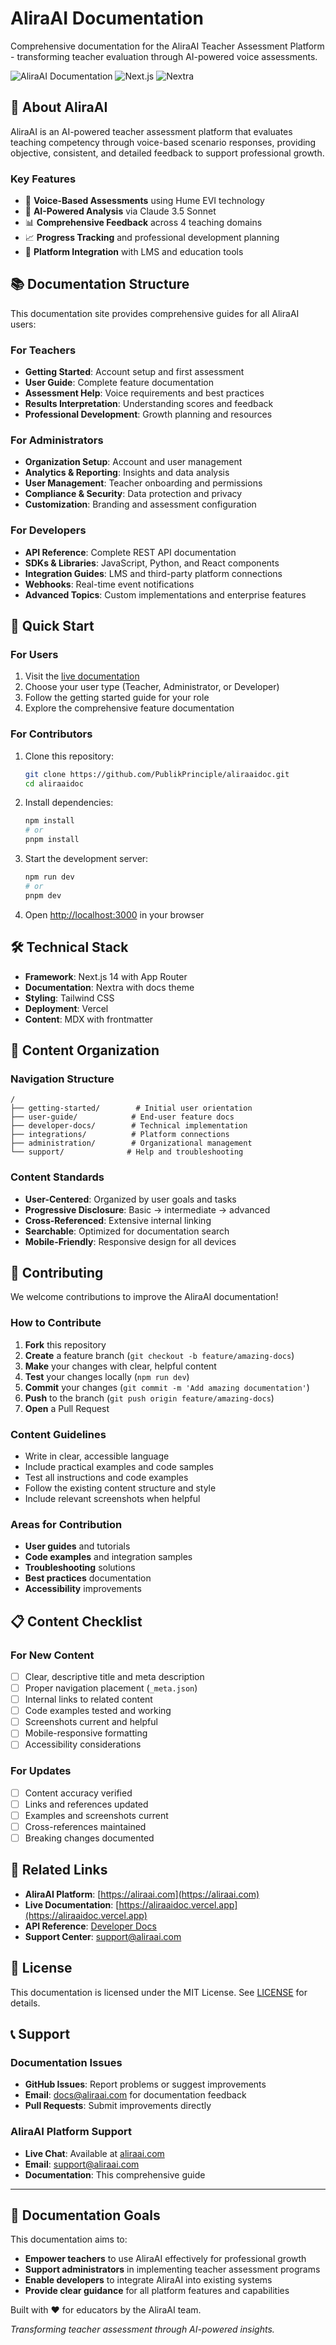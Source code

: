# AliraAI Documentation

Comprehensive documentation for the AliraAI Teacher Assessment Platform - transforming teacher evaluation through AI-powered voice assessments.

![AliraAI Documentation](https://img.shields.io/badge/docs-live-brightgreen)
![Next.js](https://img.shields.io/badge/Next.js-14-black)
![Nextra](https://img.shields.io/badge/Nextra-2.0-blue)

## 🌟 About AliraAI

AliraAI is an AI-powered teacher assessment platform that evaluates teaching competency through voice-based scenario responses, providing objective, consistent, and detailed feedback to support professional growth.

### Key Features
- 🎤 **Voice-Based Assessments** using Hume EVI technology
- 🤖 **AI-Powered Analysis** via Claude 3.5 Sonnet
- 📊 **Comprehensive Feedback** across 4 teaching domains
- 📈 **Progress Tracking** and professional development planning
- 🔗 **Platform Integration** with LMS and education tools

## 📚 Documentation Structure

This documentation site provides comprehensive guides for all AliraAI users:

### For Teachers
- **Getting Started**: Account setup and first assessment
- **User Guide**: Complete feature documentation
- **Assessment Help**: Voice requirements and best practices
- **Results Interpretation**: Understanding scores and feedback
- **Professional Development**: Growth planning and resources

### For Administrators
- **Organization Setup**: Account and user management
- **Analytics & Reporting**: Insights and data analysis
- **User Management**: Teacher onboarding and permissions
- **Compliance & Security**: Data protection and privacy
- **Customization**: Branding and assessment configuration

### For Developers
- **API Reference**: Complete REST API documentation
- **SDKs & Libraries**: JavaScript, Python, and React components
- **Integration Guides**: LMS and third-party platform connections
- **Webhooks**: Real-time event notifications
- **Advanced Topics**: Custom implementations and enterprise features

## 🚀 Quick Start

### For Users
1. Visit the [live documentation](https://aliraaidoc.vercel.app)
2. Choose your user type (Teacher, Administrator, or Developer)
3. Follow the getting started guide for your role
4. Explore the comprehensive feature documentation

### For Contributors
1. Clone this repository:
   ```bash
   git clone https://github.com/PublikPrinciple/aliraaidoc.git
   cd aliraaidoc
   ```

2. Install dependencies:
   ```bash
   npm install
   # or
   pnpm install
   ```

3. Start the development server:
   ```bash
   npm run dev
   # or
   pnpm dev
   ```

4. Open [http://localhost:3000](http://localhost:3000) in your browser

## 🛠 Technical Stack

- **Framework**: Next.js 14 with App Router
- **Documentation**: Nextra with docs theme
- **Styling**: Tailwind CSS
- **Deployment**: Vercel
- **Content**: MDX with frontmatter

## 📖 Content Organization

### Navigation Structure
```
/
├── getting-started/        # Initial user orientation
├── user-guide/            # End-user feature docs
├── developer-docs/        # Technical implementation
├── integrations/          # Platform connections
├── administration/        # Organizational management
└── support/              # Help and troubleshooting
```

### Content Standards
- **User-Centered**: Organized by user goals and tasks
- **Progressive Disclosure**: Basic → intermediate → advanced
- **Cross-Referenced**: Extensive internal linking
- **Searchable**: Optimized for documentation search
- **Mobile-Friendly**: Responsive design for all devices

## 🤝 Contributing

We welcome contributions to improve the AliraAI documentation!

### How to Contribute
1. **Fork** this repository
2. **Create** a feature branch (`git checkout -b feature/amazing-docs`)
3. **Make** your changes with clear, helpful content
4. **Test** your changes locally (`npm run dev`)
5. **Commit** your changes (`git commit -m 'Add amazing documentation'`)
6. **Push** to the branch (`git push origin feature/amazing-docs`)
7. **Open** a Pull Request

### Content Guidelines
- Write in clear, accessible language
- Include practical examples and code samples
- Test all instructions and code examples
- Follow the existing content structure and style
- Include relevant screenshots when helpful

### Areas for Contribution
- **User guides** and tutorials
- **Code examples** and integration samples
- **Troubleshooting** solutions
- **Best practices** documentation
- **Accessibility** improvements

## 📋 Content Checklist

### For New Content
- [ ] Clear, descriptive title and meta description
- [ ] Proper navigation placement (`_meta.json`)
- [ ] Internal links to related content
- [ ] Code examples tested and working
- [ ] Screenshots current and helpful
- [ ] Mobile-responsive formatting
- [ ] Accessibility considerations

### For Updates
- [ ] Content accuracy verified
- [ ] Links and references updated
- [ ] Examples and screenshots current
- [ ] Cross-references maintained
- [ ] Breaking changes documented

## 🔗 Related Links

- **AliraAI Platform**: [https://aliraai.com](https://aliraai.com)
- **Live Documentation**: [https://aliraaidoc.vercel.app](https://aliraaidoc.vercel.app)
- **API Reference**: [Developer Docs](/developer-docs)
- **Support Center**: [support@aliraai.com](mailto:support@aliraai.com)

## 📄 License

This documentation is licensed under the MIT License. See [LICENSE](LICENSE) for details.

## 📞 Support

### Documentation Issues
- **GitHub Issues**: Report problems or suggest improvements
- **Email**: docs@aliraai.com for documentation feedback
- **Pull Requests**: Submit improvements directly

### AliraAI Platform Support
- **Live Chat**: Available at [aliraai.com](https://aliraai.com)
- **Email**: support@aliraai.com
- **Documentation**: This comprehensive guide

---

## 🎯 Documentation Goals

This documentation aims to:
- **Empower teachers** to use AliraAI effectively for professional growth
- **Support administrators** in implementing teacher assessment programs
- **Enable developers** to integrate AliraAI into existing systems
- **Provide clear guidance** for all platform features and capabilities

Built with ❤️ for educators by the AliraAI team.

*Transforming teacher assessment through AI-powered insights.*